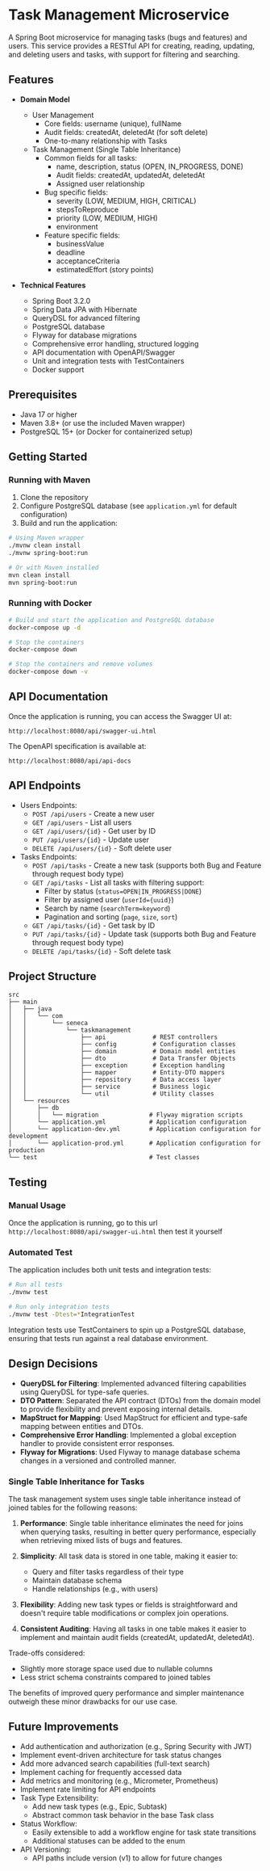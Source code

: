 # Task Management Microservice

A Spring Boot microservice for managing tasks (bugs and features) and users. This service provides a RESTful API for creating, reading, updating, and deleting users and tasks, with support for filtering and searching.

## Features

- **Domain Model**
  - User Management
    - Core fields: username (unique), fullName
    - Audit fields: createdAt, deletedAt (for soft delete)
    - One-to-many relationship with Tasks
  - Task Management (Single Table Inheritance)
    - Common fields for all tasks:
      - name, description, status (OPEN, IN_PROGRESS, DONE)
      - Audit fields: createdAt, updatedAt, deletedAt
      - Assigned user relationship
    - Bug specific fields:
      - severity (LOW, MEDIUM, HIGH, CRITICAL)
      - stepsToReproduce
      - priority (LOW, MEDIUM, HIGH)
      - environment
    - Feature specific fields:
      - businessValue
      - deadline
      - acceptanceCriteria
      - estimatedEffort (story points)

- **Technical Features**
  - Spring Boot 3.2.0
  - Spring Data JPA with Hibernate
  - QueryDSL for advanced filtering
  - PostgreSQL database
  - Flyway for database migrations
  - Comprehensive error handling, structured logging
  - API documentation with OpenAPI/Swagger
  - Unit and integration tests with TestContainers
  - Docker support

## Prerequisites

- Java 17 or higher
- Maven 3.8+ (or use the included Maven wrapper)
- PostgreSQL 15+ (or Docker for containerized setup)

## Getting Started

### Running with Maven

1. Clone the repository
2. Configure PostgreSQL database (see `application.yml` for default configuration)
3. Build and run the application:

```bash
# Using Maven wrapper
./mvnw clean install
./mvnw spring-boot:run

# Or with Maven installed
mvn clean install
mvn spring-boot:run
```

### Running with Docker

```bash
# Build and start the application and PostgreSQL database
docker-compose up -d

# Stop the containers
docker-compose down

# Stop the containers and remove volumes
docker-compose down -v
```

## API Documentation

Once the application is running, you can access the Swagger UI at:

```
http://localhost:8080/api/swagger-ui.html
```

The OpenAPI specification is available at:

```
http://localhost:8080/api/api-docs
```

## API Endpoints

  - Users Endpoints:
    - `POST /api/users` - Create a new user
    - `GET /api/users` - List all users
    - `GET /api/users/{id}` - Get user by ID
    - `PUT /api/users/{id}` - Update user
    - `DELETE /api/users/{id}` - Soft delete user
  - Tasks Endpoints:
    - `POST /api/tasks` - Create a new task (supports both Bug and Feature through request body type)
    - `GET /api/tasks` - List all tasks with filtering support:
      - Filter by status (`status=OPEN|IN_PROGRESS|DONE`)
      - Filter by assigned user (`userId={uuid}`)
      - Search by name (`searchTerm=keyword`)
      - Pagination and sorting (`page`, `size`, `sort`)
    - `GET /api/tasks/{id}` - Get task by ID
    - `PUT /api/tasks/{id}` - Update task (supports both Bug and Feature through request body type)
    - `DELETE /api/tasks/{id}` - Soft delete task

## Project Structure

```
src
├── main
│   ├── java
│   │   └── com
│   │       └── seneca
│   │           └── taskmanagement
│   │               ├── api             # REST controllers
│   │               ├── config          # Configuration classes
│   │               ├── domain          # Domain model entities
│   │               ├── dto             # Data Transfer Objects
│   │               ├── exception       # Exception handling
│   │               ├── mapper          # Entity-DTO mappers
│   │               ├── repository      # Data access layer
│   │               ├── service         # Business logic
│   │               └── util            # Utility classes
│   └── resources
│       ├── db
│       │   └── migration              # Flyway migration scripts
│       └── application.yml            # Application configuration
│       └── application-dev.yml        # Application configuration for development
│       └── application-prod.yml       # Application configuration for production
└── test                               # Test classes
```

## Testing

### Manual Usage

Once the application is running, go to this url `http://localhost:8080/api/swagger-ui.html` then test it yourself

### Automated Test

The application includes both unit tests and integration tests:

```bash
# Run all tests
./mvnw test

# Run only integration tests
./mvnw test -Dtest=*IntegrationTest
```

Integration tests use TestContainers to spin up a PostgreSQL database, ensuring that tests run against a real database environment.

## Design Decisions

- **QueryDSL for Filtering**: Implemented advanced filtering capabilities using QueryDSL for type-safe queries.
- **DTO Pattern**: Separated the API contract (DTOs) from the domain model to provide flexibility and prevent exposing internal details.
- **MapStruct for Mapping**: Used MapStruct for efficient and type-safe mapping between entities and DTOs.
- **Comprehensive Error Handling**: Implemented a global exception handler to provide consistent error responses.
- **Flyway for Migrations**: Used Flyway to manage database schema changes in a versioned and controlled manner.

### Single Table Inheritance for Tasks

The task management system uses single table inheritance instead of joined tables for the following reasons:

1. **Performance**: Single table inheritance eliminates the need for joins when querying tasks, resulting in better query performance, especially when retrieving mixed lists of bugs and features.

2. **Simplicity**: All task data is stored in one table, making it easier to:
   - Query and filter tasks regardless of their type
   - Maintain database schema
   - Handle relationships (e.g., with users)

3. **Flexibility**: Adding new task types or fields is straightforward and doesn't require table modifications or complex join operations.

4. **Consistent Auditing**: Having all tasks in one table makes it easier to implement and maintain audit fields (createdAt, updatedAt, deletedAt).

Trade-offs considered:
- Slightly more storage space used due to nullable columns
- Less strict schema constraints compared to joined tables

The benefits of improved query performance and simpler maintenance outweigh these minor drawbacks for our use case.

## Future Improvements

- Add authentication and authorization (e.g., Spring Security with JWT)
- Implement event-driven architecture for task status changes
- Add more advanced search capabilities (full-text search)
- Implement caching for frequently accessed data
- Add metrics and monitoring (e.g., Micrometer, Prometheus)
- Implement rate limiting for API endpoints
- Task Type Extensibility:
  - Add new task types (e.g., Epic, Subtask)
  - Abstract common task behavior in the base Task class
- Status Workflow:
  - Easily extensible to add a workflow engine for task state transitions
  - Additional statuses can be added to the enum
- API Versioning:
  - API paths include version (v1) to allow for future changes
